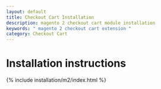 ```yaml
---
layout: default
title: Checkout Cart Installation
description: magento 2 checkout cart module installation
keywords: " magento 2 checkout cart extension "
category: Checkout Cart
---
```


# Installation instructions

{% include installation/m2/index.html %}

